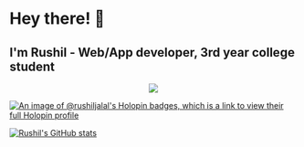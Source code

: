 # Hey there! 👋 <br> 
## <strong>I'm Rushil</strong> - Web/App developer, 3rd year college student
<p align="center">
    <img src="https://go-skill-icons.vercel.app/api/icons?i=html,css,js,typescript,react,reactnative,java,python,c,cs,mysql,oracle,bash,express,nextjs,expo,firebase,postman,zustand,redux,authjs,chartjs,vercel,git,metabase,gdevelop,npm,bun,vite,linux" />
</p>
  </a>
</p>

[![An image of @rushiljalal's Holopin badges, which is a link to view their full Holopin profile](https://holopin.me/rushiljalal)](https://holopin.io/@rushiljalal)

[![Rushil's GitHub stats](https://github-readme-stats.vercel.app/api?username=rushiljalal&show_icons=true&theme=tokyonight)](https://github.com/anuraghazra/github-readme-stats)
<!---
RushilJalal/RushilJalal is a ✨ special ✨ repository because its `README.md` (this file) appears on your GitHub profile.
You can click the Preview link to take a look at your changes.
--->
